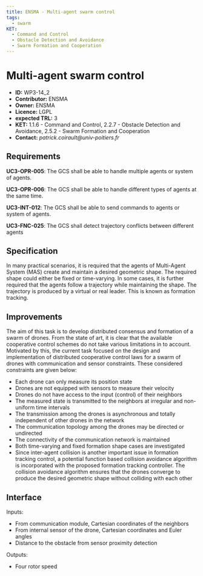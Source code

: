 ```yaml
---
title: ENSMA - Multi-agent swarm control
tags:
  - swarm
KET: 
  - Command and Control
  - Obstacle Detection and Avoidance
  - Swarm Formation and Cooperation
---
```


# Multi-agent swarm control

- __ID:__ WP3-14_2
- __Contributor:__ ENSMA
- __Owner:__ ENSMA
- __Licence:__ LGPL
- __expected TRL:__ 3
- __KET:__ 1.1.6 - Command and Control, 2.2.7 - Obstacle Detection and Avoidance, 2.5.2 - Swarm Formation and Cooperation
- __Contact:__ _patrick.coirault@univ-poitiers.fr_


## Requirements

__UC3-OPR-005__: The GCS shall be able to handle multiple agents or system of agents.

__UC3-OPR-006__: The GCS shall be able to handle different types of agents at the same time.

__UC3-INT-012__: The GCS shall be able to send commands to agents or system of agents.

__UC3-FNC-025__: The GCS shall detect trajectory conflicts between different agents


## Specification

In many practical scenarios, it is required that the agents of Multi-Agent System (MAS) create and maintain a desired geometric shape. The required shape could either be fixed or time-varying. In some cases, it is further required that the agents follow a trajectory while maintaining the shape. The trajectory is produced by a virtual or real leader. This is known as formation tracking.

## Improvements

The aim of this task is to develop distributed consensus and formation of a swarm of drones. From the state of art, it is clear that the available cooperative control schemes do not take various limitations in to account. Motivated by this, the current task focused on the design and implementation of distributed cooperative control laws for a swarm of drones with communication and sensor constraints. These considered constraints are given below:

-	Each drone can only measure its position state
-	Drones are not equipped with sensors to measure their velocity
-	Drones do not have access to the input (control) of their neighbors
-	The measured state is transmitted to the neighbors at irregular and non-uniform time intervals
-	The transmission among the drones is asynchronous and totally independent of other drones in the network
-	The communication topology among the drones may be directed or undirected 
-	The connectivity of the communication network is maintained
-	Both time-varying and fixed formation shape cases are investigated
-	Since inter-agent collision is another important issue in formation tracking control, a potential function based collision avoidance algorithm is incorporated with the proposed formation tracking controller. The collision avoidance algorithm ensures that the drones converge to produce the desired geometric shape without colliding with each other

## Interface

Inputs: 
-	From communication module, Cartesian coordinates of the neighbors 
-	From internal sensor of the drone, Cartesian coordinates and Euler angles
-	Distance to the obstacle from sensor proximity detection

Outputs:
-	Four rotor speed

